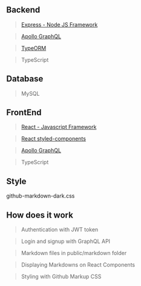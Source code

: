 ## Backend

> [Express - Node JS Framework](https://expressjs.com/)

> [Apollo GraphQL](https://www.apollographql.com)

> [TypeORM](https://typeorm.io/)

> TypeScript

## Database

> MySQL

## FrontEnd

> [React - Javascript Framework](https://reactjs.org/)

> [React styled-components](https://www.styled-components.com/)

> [Apollo GraphQL](https://www.apollographql.com)

> TypeScript

##  Style

github-markdown-dark.css

##  How does it work

> Authentication with JWT token

> Login and signup with GraphQL API

> Markdown files in public/markdown folder

> Displaying Markdowns on React Components

> Styling with Github Markup CSS

